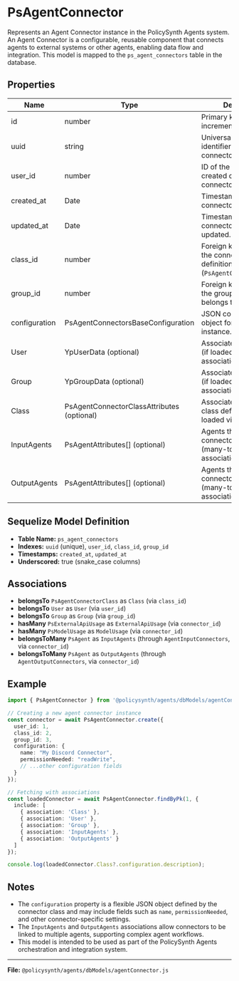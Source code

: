 # PsAgentConnector

Represents an Agent Connector instance in the PolicySynth Agents system. An Agent Connector is a configurable, reusable component that connects agents to external systems or other agents, enabling data flow and integration. This model is mapped to the `ps_agent_connectors` table in the database.

## Properties

| Name           | Type                                   | Description                                                                                 |
|----------------|----------------------------------------|---------------------------------------------------------------------------------------------|
| id             | number                                 | Primary key. Auto-incremented integer ID.                                                   |
| uuid           | string                                 | Universally unique identifier for the connector.                                            |
| user_id        | number                                 | ID of the user who created or owns this connector.                                          |
| created_at     | Date                                   | Timestamp when the connector was created.                                                   |
| updated_at     | Date                                   | Timestamp when the connector was last updated.                                              |
| class_id       | number                                 | Foreign key referencing the connector class definition (`PsAgentConnectorClass`).           |
| group_id       | number                                 | Foreign key referencing the group this connector belongs to.                                |
| configuration  | PsAgentConnectorsBaseConfiguration     | JSON configuration object for the connector instance.                                       |
| User           | YpUserData (optional)                  | Associated user object (if loaded via association).                                         |
| Group          | YpGroupData (optional)                 | Associated group object (if loaded via association).                                        |
| Class          | PsAgentConnectorClassAttributes (optional) | Associated connector class definition (if loaded via association).                      |
| InputAgents    | PsAgentAttributes[] (optional)         | Agents that use this connector as an input (many-to-many association).                      |
| OutputAgents   | PsAgentAttributes[] (optional)         | Agents that use this connector as an output (many-to-many association).                     |

## Sequelize Model Definition

- **Table Name:** `ps_agent_connectors`
- **Indexes:** `uuid` (unique), `user_id`, `class_id`, `group_id`
- **Timestamps:** `created_at`, `updated_at`
- **Underscored:** true (snake_case columns)

## Associations

- **belongsTo** `PsAgentConnectorClass` as `Class` (via `class_id`)
- **belongsTo** `User` as `User` (via `user_id`)
- **belongsTo** `Group` as `Group` (via `group_id`)
- **hasMany** `PsExternalApiUsage` as `ExternalApiUsage` (via `connector_id`)
- **hasMany** `PsModelUsage` as `ModelUsage` (via `connector_id`)
- **belongsToMany** `PsAgent` as `InputAgents` (through `AgentInputConnectors`, via `connector_id`)
- **belongsToMany** `PsAgent` as `OutputAgents` (through `AgentOutputConnectors`, via `connector_id`)

## Example

```typescript
import { PsAgentConnector } from '@policysynth/agents/dbModels/agentConnector.js';

// Creating a new agent connector instance
const connector = await PsAgentConnector.create({
  user_id: 1,
  class_id: 2,
  group_id: 3,
  configuration: {
    name: "My Discord Connector",
    permissionNeeded: "readWrite",
    // ...other configuration fields
  }
});

// Fetching with associations
const loadedConnector = await PsAgentConnector.findByPk(1, {
  include: [
    { association: 'Class' },
    { association: 'User' },
    { association: 'Group' },
    { association: 'InputAgents' },
    { association: 'OutputAgents' }
  ]
});

console.log(loadedConnector.Class?.configuration.description);
```

## Notes

- The `configuration` property is a flexible JSON object defined by the connector class and may include fields such as `name`, `permissionNeeded`, and other connector-specific settings.
- The `InputAgents` and `OutputAgents` associations allow connectors to be linked to multiple agents, supporting complex agent workflows.
- This model is intended to be used as part of the PolicySynth Agents orchestration and integration system.

---

**File:** `@policysynth/agents/dbModels/agentConnector.js`